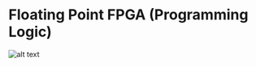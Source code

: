 # Floating Point FPGA (Programming Logic) 
![alt text](https://github.com/SnrNotHere16/FPGADivisionFloatingPoint/blob/main/Images/BlockDiagramXil/NEXYS4BlockDiagram.PNG)
